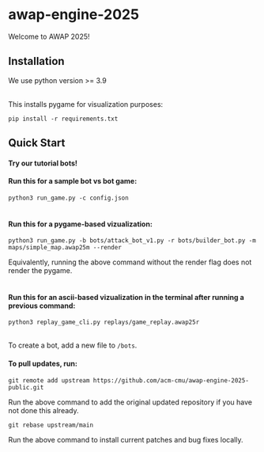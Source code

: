 # awap-engine-2025

Welcome to AWAP 2025!

## Installation

We use python version >= 3.9
<br>
<br>

This installs pygame for visualization purposes:

`pip install -r requirements.txt`

## Quick Start

#### Try our tutorial bots!

#### Run this for a sample bot vs bot game:

`python3 run_game.py -c config.json`
<br>
<br>


#### Run this for a pygame-based vizualization:

`python3 run_game.py -b bots/attack_bot_v1.py -r bots/builder_bot.py -m maps/simple_map.awap25m --render`

Equivalently, running the above command without the render flag does not render the pygame.
<br>
<br>


#### Run this for an ascii-based vizualization in the terminal after running a previous command:

`python3 replay_game_cli.py replays/game_replay.awap25r`
<br>
<br>


To create a bot, add a new file to `/bots`.



#### To pull updates, run:

`git remote add upstream https://github.com/acm-cmu/awap-engine-2025-public.git`

Run the above command to add the original updated repository if you have not done this already.

`git rebase upstream/main`

Run the above command to install current patches and bug fixes locally.

